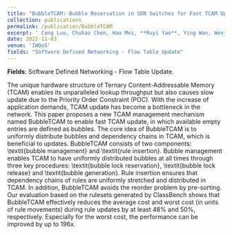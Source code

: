 ```yaml
---
title: "BubbleTCAM: Bubble Reservation in SDN Switches for Fast TCAM Update"
collection: publications
permalink: /publication/BubbleTCAM
excerpt: ' Cong Luo, Chuhao Chen, Hao Mei, **Ruyi Yao**, Ying Wan, Wenjun Li, Sen Liu, Bin Liu, Yang Xu'
date: 2022-11-03
venue: 'IWQoS'
fields: "Software Defined Networking - Flow Table Update"
---
```


**Fields**: Software Defined Networking - Flow Table Update. 

The unique hardware structure of Ternary Content-Addressable Memory (TCAM) enables its unparalleled lookup throughput but also causes slow update due to the Priority Order Constraint (POC). With the increase of application demands, TCAM update has become a bottleneck in the network. This paper proposes a new TCAM management mechanism named BubbleTCAM to enable fast TCAM update, in which available empty entries are defined as bubbles. The core idea of BubbleTCAM is to uniformly distribute bubbles and dependency chains in TCAM, which is beneficial to updates. BubbleTCAM consists of two components: \textit{bubble management} and \textit{rule insertion}. Bubble management enables TCAM to have uniformly distributed bubbles at all times through three key procedures: \textit{bubble lock reservation}, \textit{bubble lock release} and \textit{bubble generation}. Rule insertion ensures that dependency chains of rules are uniformly stretched and distributed in TCAM. In addition, BubbleTCAM avoids the reorder problem by pre-sorting. Our evaluation based on the rulesets generated by ClassBench shows that BubbleTCAM effectively reduces the average cost and worst cost (in units of rule movements) during rule updates by at least 48\% and 50\%, respectively. Especially for the worst cost, the performance can be improved by up to 196x.
